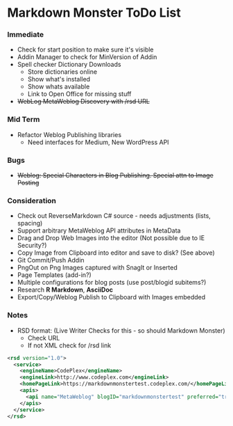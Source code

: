 ﻿# Markdown Monster ToDo List

### Immediate
* Check for start position to make sure it's visible
* Addin Manager to check for MinVersion of Addin
* Spell checker Dictionary Downloads
    * Store dictionaries online
    * Show what's installed
    * Show whats available
    * Link to Open Office for missing stuff
* ~~WebLog MetaWeblog Discovery with /rsd URL~~

### Mid Term
* Refactor Weblog Publishing libraries
    * Need interfaces for Medium, New WordPress API

### Bugs
* ~~Weblog: Special Characters in Blog Publishing. Special attn to Image Posting~~


### Consideration
* Check out ReverseMarkdown C# source - needs adjustments (lists, spacing)
* Support arbitrary MetaWeblog API attributes in MetaData
* Drag and Drop Web Images into the editor (Not possible due to IE Security?)
* Copy Image from Clipboard into editor and save to disk? (See above)
* Git Commit/Push Addin
* PngOut on Png Images captured with SnagIt or Inserted
* Page Templates (add-in?)
* Multiple configurations for blog posts (use post/blogid subitems?)
* Research **R Markdown**, **AsciiDoc**
* Export/Copy/Weblog Publish to Clipboard with Images embedded

### Notes

* RSD format: (Live Writer Checks for this - so should Markdown Monster)
    * Check URL
    * If not XML check for /rsd link
```xml
<rsd version="1.0">
  <service>
    <engineName>CodePlex</engineName>
    <engineLink>http://www.codeplex.com</engineLink>
    <homePageLink>https://markdownmonstertest.codeplex.com/</homePageLink>
    <apis>
      <api name="MetaWeblog" blogID="markdownmonstertest" preferred="true" apiLink="https://www.codeplex.com/site/metaweblog" />
    </apis>
  </service>
</rsd>
```